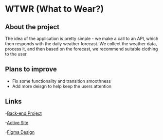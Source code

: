 # WTWR (What to Wear?)

## About the project

The idea of the application is pretty simple - we make a call to an API, which then responds with the daily weather forecast. We collect the weather data, process it, and then based on the forecast, we recommend suitable clothing to the user.

## Plans to improve

- Fix some functionality and transition smoothness
- Add more deisgn to help keep the users attention

## Links

-[Back-end Project](https://github.com/JosiahWolff/se_project_express)

-[Active Site](https://wtwrbyjosiah3311.crabdance.com/)

-[Figma Design](https://www.figma.com/file/DTojSwldenF9UPKQZd6RRb/Sprint-10%3A-WTWR)
